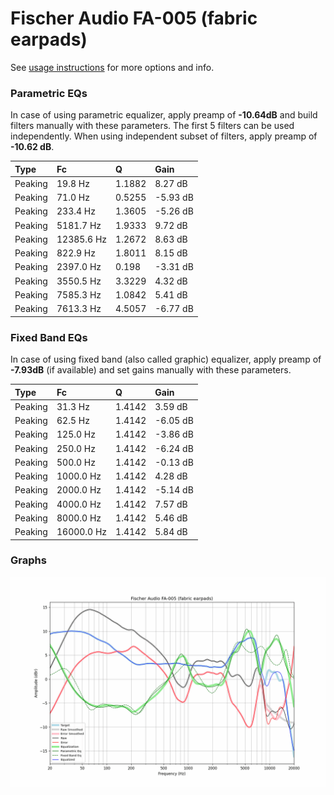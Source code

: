# Fischer Audio FA-005 (fabric earpads)
See [usage instructions](https://github.com/jaakkopasanen/AutoEq#usage) for more options and info.

### Parametric EQs
In case of using parametric equalizer, apply preamp of **-10.64dB** and build filters manually
with these parameters. The first 5 filters can be used independently.
When using independent subset of filters, apply preamp of **-10.62 dB**.

| Type    | Fc         |      Q | Gain     |
|:--------|:-----------|:-------|:---------|
| Peaking | 19.8 Hz    | 1.1882 | 8.27 dB  |
| Peaking | 71.0 Hz    | 0.5255 | -5.93 dB |
| Peaking | 233.4 Hz   | 1.3605 | -5.26 dB |
| Peaking | 5181.7 Hz  | 1.9333 | 9.72 dB  |
| Peaking | 12385.6 Hz | 1.2672 | 8.63 dB  |
| Peaking | 822.9 Hz   | 1.8011 | 8.15 dB  |
| Peaking | 2397.0 Hz  | 0.198  | -3.31 dB |
| Peaking | 3550.5 Hz  | 3.3229 | 4.32 dB  |
| Peaking | 7585.3 Hz  | 1.0842 | 5.41 dB  |
| Peaking | 7613.3 Hz  | 4.5057 | -6.77 dB |

### Fixed Band EQs
In case of using fixed band (also called graphic) equalizer, apply preamp of **-7.93dB**
(if available) and set gains manually with these parameters.

| Type    | Fc         |      Q | Gain     |
|:--------|:-----------|:-------|:---------|
| Peaking | 31.3 Hz    | 1.4142 | 3.59 dB  |
| Peaking | 62.5 Hz    | 1.4142 | -6.05 dB |
| Peaking | 125.0 Hz   | 1.4142 | -3.86 dB |
| Peaking | 250.0 Hz   | 1.4142 | -6.24 dB |
| Peaking | 500.0 Hz   | 1.4142 | -0.13 dB |
| Peaking | 1000.0 Hz  | 1.4142 | 4.28 dB  |
| Peaking | 2000.0 Hz  | 1.4142 | -5.14 dB |
| Peaking | 4000.0 Hz  | 1.4142 | 7.57 dB  |
| Peaking | 8000.0 Hz  | 1.4142 | 5.46 dB  |
| Peaking | 16000.0 Hz | 1.4142 | 5.84 dB  |

### Graphs
![](./Fischer%20Audio%20FA-005%20(fabric%20earpads).png)